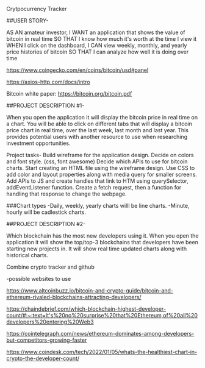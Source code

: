 Crytpocurrency Tracker


##USER STORY-

AS AN amateur investor,
I WANT an application that shows the value of bitcoin in real time
SO THAT I know how much it's worth at the time I view it
WHEN I click on the dashboard,
I CAN view weekly, monthly, and yearly price histories of bitcoin
SO THAT I can analyze how well it is doing over time

https://www.coingecko.com/en/coins/bitcoin/usd#panel

https://axios-http.com/docs/intro

Bitcoin white paper: https://bitcoin.org/bitcoin.pdf


##PROJECT DESCRIPTION #1-

When you open the application it will display the bitcoin price in real time on a chart. You will be able to click on different tabs that will display a bitcoin price chart in real time, over the last week, last month and last year. This provides potential users with another resource to use when researching investment opportunities. 

Project tasks-
Build wireframe for the application design.
Decide on colors and font style. (css, font awesome)
Decide which APIs to use for bitcoin charts.
Start creating an HTML file using the wireframe design.
Use CSS to add color and layout properties along with media query for smaller screens.
Add APIs to JS and create handles that link to HTM using querySelector, addEventListener function. 
Create a fetch request, then a function for handling that response to change the webpage.


###Chart types
-Daily, weekly, yearly charts willl be line charts. 
-Minute, hourly will be cadlestick charts.


##PROJECT DESCRIPTION #2- 

Which blockchain has the most new developers using it. When you open the application it will show the top/top-3 blockchains that developers have been starting new projects in. It will show real time updated charts along with historical charts. 

Combine crypto tracker and github

-possible websites to use

https://www.altcoinbuzz.io/bitcoin-and-crypto-guide/bitcoin-and-ethereum-rivaled-blockchains-attracting-developers/

https://chaindebrief.com/which-blockchain-highest-developer-count/#:~:text=It's%20no%20surprise%20that%20Ethereum,of%20all%20developers%20entering%20Web3

https://cointelegraph.com/news/ethereum-dominates-among-developers-but-competitors-growing-faster

https://www.coindesk.com/tech/2022/01/05/whats-the-healthiest-chart-in-crypto-the-developer-count/
